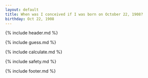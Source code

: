 ```yaml
---
layout: default
title: When was I conceived if I was born on October 22, 1908?
birthday: Oct 22, 1908
---
```


{% include header.md %}

{% include guess.md %}

{% include calculate.md %}

{% include safety.md %}

{% include footer.md %}



